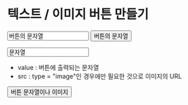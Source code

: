 # 텍스트 / 이미지 버튼 만들기

<input type = "button|reset|submit|image" value = "버튼의 문자열">
<button type = "button|reset|submit">버튼의 문자열</button>

<input type = "button|reset|submit|image"
        name = "버튼 이름"
        value = "문자열"
        src = "이미지 URL">

- value : 버튼에 출력되는 문자열
- src : type = "image"인 경우에만 필요한 것으로 이미지의 URL


<button type = "button|reset|submit"
        name = "버튼이름"
        value = "문자열"
        src = "이미지 URL">
        버튼 문자열이나 이미지
</button>